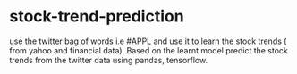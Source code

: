 # stock-trend-prediction
use the twitter bag of words i.e #APPL and use it to learn the stock trends ( from yahoo and financial data). Based on the learnt model predict the stock trends from the twitter data using pandas, tensorflow. 
